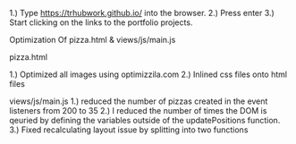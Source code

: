 1.) Type https://trhubwork.github.io/ into the browser.
2.) Press enter
3.) Start clicking on the links to the portfolio
projects.

Optimization Of pizza.html & views/js/main.js

pizza.html

1.) Optimized all images using optimizzila.com
2.) Inlined css files onto html files

views/js/main.js
1.) reduced the number of pizzas created in the event listeners from 200 to 35
2.) I reduced the number of times the DOM is qeuried by defining the variables outside of the
updatePositions function.
3.) Fixed recalculating layout issue by splitting into two functions
